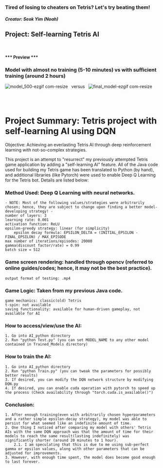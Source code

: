 ### Tired of losing to cheaters on Tetris? Let's try beating them!
##### Creator: Seok Yim (Noah)

## Project: Self-learning Tetris AI 
<br>

#### *** Preview *** 
### Model with almost no training (5-10 minutes) vs with sufficient training (around 2 hours)
![model_500-ezgif com-resize](https://github.com/seokyim8/Tetris/assets/49558316/2334edb3-d3af-4d02-a010-c4b349faee1a)&nbsp;&nbsp;&nbsp;versus&nbsp;&nbsp;&nbsp;![final_model-ezgif com-resize](https://github.com/seokyim8/Tetris/assets/49558316/00f62457-6435-44f3-bb47-b6f0df098025)

<br><br>

# Project Summary: Tetris project with self-learning AI using DQN

Objective: Achieving an everlasting Tetris AI through deep reinforcement learning with not-so-complex strategies.

This project is an attempt to "resurrect" my previously attempted Tetris game application by adding a "self-learning AI" feature. All of the Java code used for building my Tetris game has been translated 
to Python (by hand), and additional libraries (like Pytorch) were used to enable Deep Q Learning for the Tetris bot. Details are listed below:

### Method Used: Deep Q Learning with neural networks.
    - NOTE: Most of the following values/strategies were arbitrarily chosen; hence, they are subject to change upon finding a better model-developing strategy! -
    number of layers: 3
    learning rate: 0.001
    activation function: ReLU
    epsilon-greedy strategy: linear (for simplicity)
        epsilon decay formula: EPSILON_DELTA = (INITIAL_EPSILON - FINAL_EPSILON) / MAX_EPISODE
    max number of iterations/episodes: 20000 
    gamma(discount factor/rate) = 0.99
    batch size = 512

### Game screen rendering: handled through opencv (referred to online guides/codes; hence, it may not be the best practice).
    output format of testing: .mp4

### Game Logic: Taken from my previous Java code.
    game mechanics: classic(old) Tetris
    t-spin: not available
    saving functionality: available for human-driven gameplay, not available for AI

### How to access/view/use the AI:
    1. Go into AI_python directory
    2. Run "python Test.py" (you can set MODEL_NAME to any other model contained in Trained_Models directory)

### How to train the AI:
    1. Go into AI_python directory
    2. Run "python Train.py" (you can tweak the parameters for possibly better results)
    3. If desired, you can modify the DQN network structure by modifying DQN.py
    4. If desired, you can enable cuda operation with pytorch to speed up the process (Check availability through "torch.cuda.is_available()") 

### Conclusion:
    1. After enough training(even with arbitrarily chosen hyperparameters and a rather simple epsilon-decay strategy), my model was able to persist for what seemed like an indefinite amount of time.
    2. One thing I noticed after comparing my model with others' Tetris AIs with the same DQN approach was that the amount of time for their models to reach the same result(lasting indefinitely) was significantly shorter (around 20 minutes to 1 hour).
        2.1. I am speculating that this is due to me using sub-perfect gamma or epsilon values, along with other parameters that can be adjusted for improvements.
    3. However, with enough time spent, the model does become good enough to last forever. 
